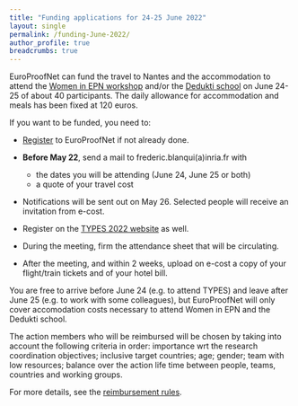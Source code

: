 ```yaml
---
title: "Funding applications for 24-25 June 2022"
layout: single
permalink: /funding-June-2022/
author_profile: true
breadcrumbs: true
---
```


EuroProofNet can fund the travel to Nantes and the accommodation to
attend the [Women in EPN workshop](../women-epn-2022) and/or the
[Dedukti school](../dedukti-school-2022) on June 24-25 of about 40
participants. The daily allowance for accommodation and meals has been
fixed at 120 euros.

If you want to be funded, you need to:

- [Register](https://e-services.cost.eu/action/CA20111/working-groups/apply) to EuroProofNet if not already done.

- **Before May 22**, send a mail to frederic.blanqui(a)inria.fr with
  * the dates you will be attending (June 24, June 25 or both)
  * a quote of your travel cost

- Notifications will be sent out on May 26. Selected people will
receive an invitation from e-cost.

- Register on the [TYPES 2022 website](https://types22.inria.fr/) as well.

- During the meeting, firm the attendance sheet that will be circulating.

- After the meeting, and within 2 weeks, upload on e-cost a copy of
  your flight/train tickets and of your hotel bill.

You are free to arrive before June 24 (e.g. to attend TYPES) and leave
after June 25 (e.g. to work with some colleagues), but EuroProofNet
will only cover accomodation costs necessary to attend Women in EPN
and the Dedukti school.

The action members who will be reimbursed will be chosen by taking
into account the following criteria in order: importance wrt the
research coordination objectives; inclusive target countries; age;
gender; team with low resources; balance over the action life time
between people, teams, countries and working groups.

For more details, see the [reimbursement rules](../reimbursement-rules).
